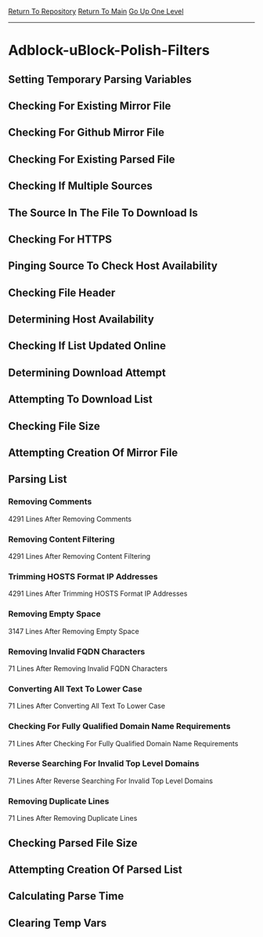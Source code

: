[Return To Repository](https://github.com/deathbybandaid/piholeparser/)
[Return To Main](https://github.com/deathbybandaid/piholeparser/blob/master/RecentRunLogs/Mainlog.md)
[Go Up One Level](https://github.com/deathbybandaid/piholeparser/blob/master/RecentRunLogs/TopLevelScripts/30-Processing-External-Blacklists.md)
____________________________________
# Adblock-uBlock-Polish-Filters
## Setting Temporary Parsing Variables
## Checking For Existing Mirror File
## Checking For Github Mirror File
## Checking For Existing Parsed File
## Checking If Multiple Sources
## The Source In The File To Download Is
## Checking For HTTPS
## Pinging Source To Check Host Availability
## Checking File Header
## Determining Host Availability
## Checking If List Updated Online
## Determining Download Attempt
## Attempting To Download List
## Checking File Size
## Attempting Creation Of Mirror File
## Parsing List
### Removing Comments
4291 Lines After Removing Comments
### Removing Content Filtering
4291 Lines After Removing Content Filtering
### Trimming HOSTS Format IP Addresses
4291 Lines After Trimming HOSTS Format IP Addresses
### Removing Empty Space
3147 Lines After Removing Empty Space
### Removing Invalid FQDN Characters
71 Lines After Removing Invalid FQDN Characters
### Converting All Text To Lower Case
71 Lines After Converting All Text To Lower Case
### Checking For Fully Qualified Domain Name Requirements
71 Lines After Checking For Fully Qualified Domain Name Requirements
### Reverse Searching For Invalid Top Level Domains
71 Lines After Reverse Searching For Invalid Top Level Domains
### Removing Duplicate Lines
71 Lines After Removing Duplicate Lines
## Checking Parsed File Size
## Attempting Creation Of Parsed List
## Calculating Parse Time
## Clearing Temp Vars
